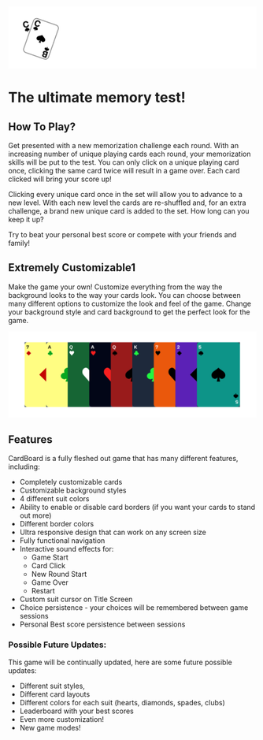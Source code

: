 ![](./src/assets/display-photos/readme-title.png)

# The ultimate memory test!

## How To Play?

Get presented with a new memorization challenge each round. With an increasing number of unique playing cards each round, your memorization skills will be put to the test. You can only click on a unique playing card once, clicking the same card twice will result in a game over. Each card clicked will bring your score up!

Clicking every unique card once in the set will allow you to advance to a new level. With each new level the cards are re-shuffled and,
for an extra challenge, a brand new unique card is added to the set. How long can you keep it up?

Try to beat your personal best score or compete with your friends and family!

## Extremely Customizable1

Make the game your own! Customize everything from the way the background looks to the way your cards look. You can choose between many different options to customize the look and feel of the game. Change your background style and card background to get the perfect look for the game.

![](./src/assets/display-photos/customizable-cards.png)

## Features

CardBoard is a fully fleshed out game that has many different features, including:

- Completely customizable cards
- Customizable background styles
- 4 different suit colors
- Ability to enable or disable card borders (if you want your cards to stand out more)
- Different border colors
- Ultra responsive design that can work on any screen size
- Fully functional navigation
- Interactive sound effects for:
    - Game Start
    - Card Click
    - New Round Start
    - Game Over
    - Restart 
- Custom suit cursor on Title Screen
- Choice persistence - your choices will be remembered between game sessions
- Personal Best score persistence between sessions

### Possible Future Updates:

This game will be continually updated, here are some future possible updates:

- Different suit styles,
- Different card layouts
- Different colors for each suit (hearts, diamonds, spades, clubs)
- Leaderboard with your best scores
- Even more customization!
- New game modes!
